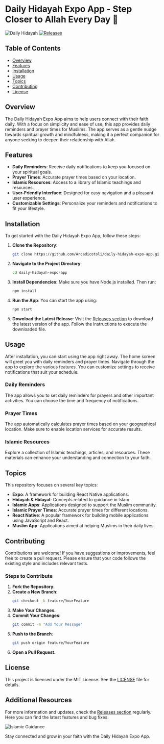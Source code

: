 # Daily Hidayah Expo App - Step Closer to Allah Every Day 🖤

![Daily Hidayah](https://img.shields.io/badge/Daily%20Hidayah-Expo%20App-blue.svg)
[![Releases](https://img.shields.io/badge/Releases-Check%20Here-orange.svg)](https://github.com/Arcadicotoli/daily-hidayah-expo-app/releases)

## Table of Contents

- [Overview](#overview)
- [Features](#features)
- [Installation](#installation)
- [Usage](#usage)
- [Topics](#topics)
- [Contributing](#contributing)
- [License](#license)

## Overview

The Daily Hidayah Expo App aims to help users connect with their faith daily. With a focus on simplicity and ease of use, this app provides daily reminders and prayer times for Muslims. The app serves as a gentle nudge towards spiritual growth and mindfulness, making it a perfect companion for anyone seeking to deepen their relationship with Allah.

## Features

- **Daily Reminders**: Receive daily notifications to keep you focused on your spiritual goals.
- **Prayer Times**: Accurate prayer times based on your location.
- **Islamic Resources**: Access to a library of Islamic teachings and resources.
- **User-Friendly Interface**: Designed for easy navigation and a pleasant user experience.
- **Customizable Settings**: Personalize your reminders and notifications to fit your lifestyle.

## Installation

To get started with the Daily Hidayah Expo App, follow these steps:

1. **Clone the Repository**:
   ```bash
   git clone https://github.com/Arcadicotoli/daily-hidayah-expo-app.git
   ```

2. **Navigate to the Project Directory**:
   ```bash
   cd daily-hidayah-expo-app
   ```

3. **Install Dependencies**:
   Make sure you have Node.js installed. Then run:
   ```bash
   npm install
   ```

4. **Run the App**:
   You can start the app using:
   ```bash
   npm start
   ```

5. **Download the Latest Release**:
   Visit the [Releases section](https://github.com/Arcadicotoli/daily-hidayah-expo-app/releases) to download the latest version of the app. Follow the instructions to execute the downloaded file.

## Usage

After installation, you can start using the app right away. The home screen will greet you with daily reminders and prayer times. Navigate through the app to explore the various features. You can customize settings to receive notifications that suit your schedule.

### Daily Reminders

The app allows you to set daily reminders for prayers and other important activities. You can choose the time and frequency of notifications.

### Prayer Times

The app automatically calculates prayer times based on your geographical location. Make sure to enable location services for accurate results.

### Islamic Resources

Explore a collection of Islamic teachings, articles, and resources. These materials can enhance your understanding and connection to your faith.

## Topics

This repository focuses on several key topics:

- **Expo**: A framework for building React Native applications.
- **Hidayah & Hidayat**: Concepts related to guidance in Islam.
- **Islamic Apps**: Applications designed to support the Muslim community.
- **Islamic Prayer Times**: Accurate prayer times for different locations.
- **React Native**: A popular framework for building mobile applications using JavaScript and React.
- **Muslim App**: Applications aimed at helping Muslims in their daily lives.

## Contributing

Contributions are welcome! If you have suggestions or improvements, feel free to create a pull request. Please ensure that your code follows the existing style and includes relevant tests.

### Steps to Contribute

1. **Fork the Repository**.
2. **Create a New Branch**:
   ```bash
   git checkout -b feature/YourFeature
   ```
3. **Make Your Changes**.
4. **Commit Your Changes**:
   ```bash
   git commit -m "Add Your Message"
   ```
5. **Push to the Branch**:
   ```bash
   git push origin feature/YourFeature
   ```
6. **Open a Pull Request**.

## License

This project is licensed under the MIT License. See the [LICENSE](LICENSE) file for details.

## Additional Resources

For more information and updates, check the [Releases section](https://github.com/Arcadicotoli/daily-hidayah-expo-app/releases) regularly. Here you can find the latest features and bug fixes.

![Islamic Guidance](https://example.com/path/to/image.jpg)

Stay connected and grow in your faith with the Daily Hidayah Expo App.